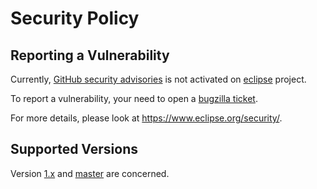 # Security Policy

## Reporting a Vulnerability

Currently, [GitHub security advisories](https://help.github.com/en/articles/managing-security-vulnerabilities-in-your-project) is not activated on [eclipse](https://www.eclipse.org/) project.

To report a vulnerability, your need to open a [bugzilla ticket](https://bugs.eclipse.org/bugs/enter_bug.cgi?product=Community&component=Vulnerability+Reports&keywords=security&groups=Security_Advisories).

For more details, please look at https://www.eclipse.org/security/.

## Supported Versions

Version [1.x](https://github.com/eclipse/leshan/tree/1.x) and [master](https://github.com/eclipse/leshan) are concerned.
